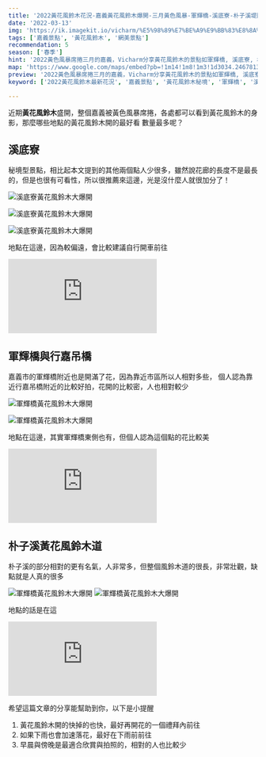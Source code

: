 ```yaml
---
title: '2022黃花風鈴木花況-嘉義黃花風鈴木爆開-三月黃色風暴-軍輝橋-溪底寮-朴子溪堤防-行嘉吊橋'
date: '2022-03-13'
img: 'https://ik.imagekit.io/vicharm/%E5%98%89%E7%BE%A9%E9%BB%83%E8%8A%B1%E9%A2%A8%E9%88%B4%E6%9C%A8/_DSC9021-HDR_NkxQnrc3P.jpg?ik-sdk-version=javascript-1.4.3&updatedAt=1647315847468'
tags: ['嘉義景點', '黃花風鈴木', '網美景點']
recommendation: 5
season: ['春季']
hint: '2022黃色風暴席捲三月的嘉義，Vicharm分享黃花風鈴木的景點如軍輝橋, 溪底寮, 朴子溪堤防, 行嘉吊橋的座標與攻略' 
map: 'https://www.google.com/maps/embed?pb=!1m14!1m8!1m3!1d3034.2467813246535!2d120.39888106863543!3d23.506658660870666!3m2!1i1024!2i768!4f13.1!3m3!1m2!1s0x0%3A0x61dda43152ad0730!2zMjPCsDMwJzI1LjYiTiAxMjDCsDI0JzE3LjIiRQ!5e0!3m2!1szh-TW!2stw!4v1647316719326!5m2!1szh-TW!2stw'
preview: '2022黃色風暴席捲三月的嘉義，Vicharm分享黃花風鈴木的景點如軍輝橋, 溪底寮, 朴子溪堤防, 行嘉吊橋的座標與攻略'
keyword: ['2022黃花風鈴木最新花況', '嘉義景點', '黃花風鈴木秘境', '軍輝橋', '溪底寮', '朴子溪堤防', '行嘉吊橋']

---
```

近期**黃花風鈴木**盛開，整個嘉義被黃色風暴席捲，各處都可以看到黃花風鈴木的身影，那麼哪些地點的黃花風鈴木開的最好看 數量最多呢？


## 溪底寮

秘境型景點，相比起本文提到的其他兩個點人少很多，雖然說花廊的長度不是最長的，但是也很有可看性，所以很推薦來這邊，光是沒什麼人就很加分了！

![溪底寮黃花風鈴木大爆開](https://ik.imagekit.io/vicharm/%E5%98%89%E7%BE%A9%E9%BB%83%E8%8A%B1%E9%A2%A8%E9%88%B4%E6%9C%A8/_DSC9013-%E7%B7%A8%E8%BC%AF_M-4TEVd9u.jpg?ik-sdk-version=javascript-1.4.3&updatedAt=1647436292215&tr=w-1024)

![溪底寮黃花風鈴木大爆開](https://ik.imagekit.io/vicharm/%E5%98%89%E7%BE%A9%E9%BB%83%E8%8A%B1%E9%A2%A8%E9%88%B4%E6%9C%A8/_DSC8889-%E7%B7%A8%E8%BC%AF_7XDHkQBqi.jpg?ik-sdk-version=javascript-1.4.3&updatedAt=1647315847468&tr=w-1024)

![溪底寮黃花風鈴木大爆開](https://ik.imagekit.io/vicharm/%E5%98%89%E7%BE%A9%E9%BB%83%E8%8A%B1%E9%A2%A8%E9%88%B4%E6%9C%A8/_DSC9021-HDR_NkxQnrc3P.jpg?ik-sdk-version=javascript-1.4.3&updatedAt=1647436301224&tr=w-1024)

地點在這邊，因為較偏遠，會比較建議自行開車前往

<iframe src="https://www.google.com/maps/embed?pb=!1m14!1m8!1m3!1d4241.706936968853!2d120.40471356963553!3d23.50909193869263!3m2!1i1024!2i768!4f13.1!3m3!1m2!1s0x0%3A0x61dda43152ad0730!2zMjPCsDMwJzI1LjYiTiAxMjDCsDI0JzE3LjIiRQ!5e0!3m2!1szh-TW!2stw!4v1647436890061!5m2!1szh-TW!2stw" style="border:0;" allowfullscreen="" loading="lazy"></iframe>

## 軍輝橋與行嘉吊橋

嘉義市的軍輝橋附近也是開滿了花，因為靠近市區所以人相對多些，
個人認為靠近行嘉吊橋附近的比較好拍，花開的比較密，人也相對較少

![軍輝橋黃花風鈴木大爆開](https://ik.imagekit.io/vicharm/%E5%98%89%E7%BE%A9%E9%BB%83%E8%8A%B1%E9%A2%A8%E9%88%B4%E6%9C%A8/_DSC8730-%E7%B7%A8%E8%BC%AF_TfqNUkiMdy.jpg?ik-sdk-version=javascript-1.4.3&updatedAt=1647436305086&tr=w-1024)

![軍輝橋黃花風鈴木大爆開](https://ik.imagekit.io/vicharm/%E5%98%89%E7%BE%A9%E9%BB%83%E8%8A%B1%E9%A2%A8%E9%88%B4%E6%9C%A8/_DSC8769-%E7%B7%A8%E8%BC%AF_q8IAqyzum.jpg?ik-sdk-version=javascript-1.4.3&updatedAt=1647436302215&tr=w-1024)


地點在這邊，其實軍輝橋東側也有，但個人認為這個點的花比較美
<iframe src="https://www.google.com/maps/embed?pb=!1m18!1m12!1m3!1d915.0487451356179!2d120.4530475292189!3d23.45343032935405!2m3!1f0!2f0!3f0!3m2!1i1024!2i768!4f13.1!3m3!1m2!1s0x0%3A0xa87a215034ed808f!2zMjPCsDI3JzEyLjMiTiAxMjDCsDI3JzEyLjkiRQ!5e0!3m2!1szh-TW!2stw!4v1647437978316!5m2!1szh-TW!2stw" style="border:0;" allowfullscreen="" loading="lazy"></iframe>

## 朴子溪黃花風鈴木道
朴子溪的部分相對的更有名氣，人非常多，但整個風鈴木道的很長，非常壯觀，缺點就是人真的很多

![軍輝橋黃花風鈴木大爆開](https://ik.imagekit.io/vicharm/%E5%98%89%E7%BE%A9%E9%BB%83%E8%8A%B1%E9%A2%A8%E9%88%B4%E6%9C%A8/DJI_0257_ApXanVwqR.jpg?ik-sdk-version=javascript-1.4.3&updatedAt=1647437473800&tr=w-1024)
![軍輝橋黃花風鈴木大爆開](https://ik.imagekit.io/vicharm/%E5%98%89%E7%BE%A9%E9%BB%83%E8%8A%B1%E9%A2%A8%E9%88%B4%E6%9C%A8/_DSC8900_p77XC2AV8.jpg?ik-sdk-version=javascript-1.4.3&updatedAt=1647436299848&tr=w-1024)

地點的話是在這

<iframe src="https://www.google.com/maps/embed?pb=!1m18!1m12!1m3!1d9071.510458391578!2d120.31701809780704!3d23.506245413785837!2m3!1f0!2f0!3f0!3m2!1i1024!2i768!4f13.1!3m3!1m2!1s0x346e99c93428290d%3A0x79c4662d409eecb0!2z6buD6Iqx6aKo6Yi05pyoIOactOWtkOa6queVlA!5e0!3m2!1szh-TW!2stw!4v1647437635097!5m2!1szh-TW!2stw" style="border:0;" allowfullscreen="" loading="lazy"></iframe>


希望這篇文章的分享能幫助到你，以下是小提醒
1. 黃花風鈴木開的快掉的也快，最好再開花的一個禮拜內前往
2. 如果下雨也會加速落花，最好在下雨前前往
3. 早晨與傍晚是最適合欣賞與拍照的，相對的人也比較少
